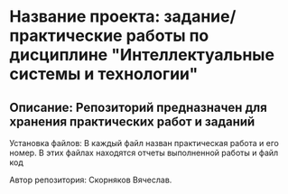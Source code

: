 # Название проекта: задание/практические работы по дисциплине "Интеллектуальные системы и технологии"

## Описание: Репозиторий предназначен для хранения практических работ и заданий

Установка файлов: В каждый файл назван практическая работа и его номер. В этих файлах находятся отчеты выполненной работы и файл код

Автор репозитория: Скорняков Вячеслав.
